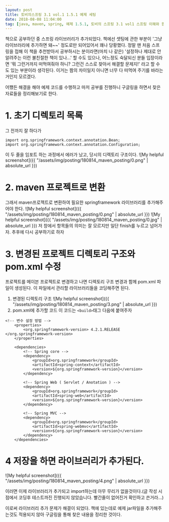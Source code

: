 ```yaml
---
layout: post
title: 토비의스프링 3.1 vol.1 1.5.1 예제 세팅
date: 2018-08-08 11:04:00
tag: [java, maven, spring, 예제 1.5.1, 토비의 스프링 3.1 vol1 스프링 이해와 원리,]
---
```


책으로 공부하던 중 스프링 라이브러리가 추가되었다. 책에선 셋팅에 관한 부분이 '그냥 라이브러리에 추가하면 돼~~' 정도로만 되어있어서 꽤나 당황했다. 정말 맨 처음 스프링을 접해 이 책을 추천받아서 공부하시는 분이라면(마치 나 같은) '설정하나 제대로 안알려주는 이런 불친절한 책이 있나...' 할 수도 있으나, 어느정도 숙달되신 분들 입장이라면 '뭐 그런거까지 떠먹여줘야 하니? 그런건 스스로 찾아서 해결할 문제지!' 라고 할 수도 있는 부분이라 생각된다. 이거는 짬의 차이일지 아니면 너무 다 떠먹여 주기를 바라는거인지 모르겠다.

어쨌든 해결을 해야 예제 코드를 수행하고 마저 공부를 진행하니 구글링을 하면서 찾은 자료들을 정리해보기로 한다.

# 1. 초기 디렉토리 목록
그 전까지 잘 하다가 
~~~
import org.springframework.context.annotation.Bean;
import org.springframework.context.annotation.Configuration;
~~~
이 두 줄을 임포트 하는 과정에서 에러가 났고, 당시의 디렉토리 구조이다.
![My helpful screenshot]({{ "/assets/img/posting/180814_maven_posting/0.png" | absolute_url }})

# 2. maven 프로젝트로 변환
그래서 maven프로젝트로 변환하여 필요한 springframework 라이브러리를 추가해주어야 한다.
![My helpful screenshot]({{ "/assets/img/posting/180814_maven_posting/0.png" | absolute_url }})
![My helpful screenshot]({{ "/assets/img/posting/180814_maven_posting/0.jpg" | absolute_url }})
저 창에서 항목들의 의미는 잘 모르지만 일단 finish를 누르고 넘어가자. 추후에 다시 공부하기로 하자

# 3. 변경된 프로젝트 디렉토리 구조와 pom.xml 수정
프로젝트를 메이븐 프로젝트로 변경하고 나면 디렉토리 구조 변경과 함께 pom.xml 파일이 생성된다. 이 파일에서 관리할 라이브러리들을 코딩해주면 된다.
1. 변경된 디렉토리 구조
![My helpful screenshot]({{ "/assets/img/posting/180814_maven_posting/3.png" | absolute_url }})
2. pom.xml에 추가할 코드
이 코드는 `<build>`태그 다음에 붙여주자
~~~
<!-- 변수 설정 방법 -->
	<properties>
		<org.springframework-version> 4.2.1.RELEASE </org.springframework-version>
	</properties>

	<dependencies>
		<!-- Spring core -->
		<dependency>
			<groupId>org.springframework</groupId>
			<artifactId>spring-context</artifactId>
			<version>${org.springframework-version}</version>
		</dependency>

		<!-- Spring Web ( Servlet / Anotation ) -->
		<dependency>
			<groupId>org.springframework</groupId>
			<artifactId>spring-web</artifactId>
			<version>${org.springframework-version}</version>
		</dependency>

		<!-- Spring MVC -->
		<dependency>
			<groupId>org.springframework</groupId>
			<artifactId>spring-webmvc</artifactId>
			<version>${org.springframework-version}</version>
		</dependency>
	</dependencies>
~~~
# 4 저장을 하면 라이브러리가 추가된다.
![My helpful screenshot]({{ "/assets/img/posting/180814_maven_posting/4.png" | absolute_url }})

이러면 이제 라이브러리가 추가되고 import하는데 아무 무리가 없을것이다.(글 작성 시점에서 코딩후 테스트까진 진행되지 않았습니다. 빨간줄이 없어진거 확인하고 쓴거라...)

이로써 라이브러리 추가 문제가 해결이 되었다. 책에 있는데로 예제 jar파일을 추가해주는것도 적용되지 않아 구글링을 통해 찾은 내용을 정리한 것이다.